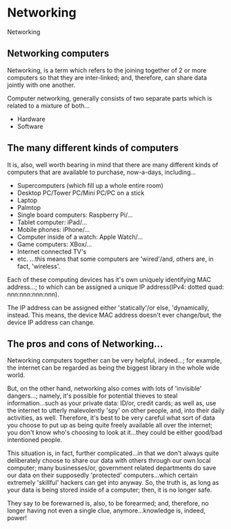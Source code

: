 # Networking
Networking

## Networking computers

Networking, is a term which refers to the joining together of 2 or more computers so that they are inter-linked; and, therefore, can share data jointly with one another.

Computer networking, generally consists of two separate parts which is related to a mixture of both...
- Hardware
- Software

## The many different kinds of computers

It is, also, well worth bearing in mind that there are many different kinds of computers that are available to purchase, now-a-days, including...
- Supercomputers (which fill up a whole entire room)
- Desktop PC/Tower PC/Mini PC/PC on a stick
- Laptop
- Palmtop
- Single board computers: Raspberry Pi/...
- Tablet computer: iPad/...
- Mobile phones: iPhone/...
- Computer inside of a watch: Apple Watch/...
- Game computers: XBox/...
- Internet connected TV's
- etc.
...this means that some computers are 'wired'/and, others are, in fact, 'wireless'.

Each of these computing devices has it's own uniquely identifying MAC address...; to which can be assigned a unique IP address(IPv4: dotted quad: nnn:nnn:nnn:nnn). 

The IP address can be assigned either 'statically'/or else, 'dynamically, instead. This means, the device MAC address doesn't ever change/but, the device IP address can change.

## The pros and cons of Networking...

Networking computers together can be very helpful, indeed...; for example, the internet can be regarded as being the biggest library in the whole wide world.

But, on the other hand, networking also comes with lots of 'invisible' dangers...; namely, it's possible for potential thieves to steal information...such as your private data: ID/or, credit cards; as well as, use the internet to utterly malevolently 'spy' on other people, and, into their daily activities, as well. Therefore, it's best to be very careful what sort of data you choose to put up as being quite freely available all over the internet; you don't know who's choosing to look at it...they could be either good/bad intentioned people. 

This situation is, in fact, further complicated...in that we don't always quite deliberately choose to share our data with others through our own local computer; many businesses/or, government related departments do save our data on their supposedly 'protected' computers...which certain extremely 'skillful' hackers can get into anyway. So, the truth is, as long as your data is being stored inside of a computer; then, it is no longer safe. 

They say to be forewarned is, also, to be forearmed; and, therefore, no longer having not even a single clue, anymore...knowledge is, indeed, power!
